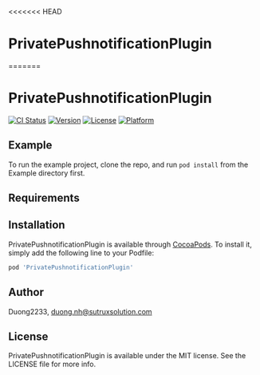 <<<<<<< HEAD
# PrivatePushnotificationPlugin
=======
# PrivatePushnotificationPlugin

[![CI Status](https://img.shields.io/travis/Duong2233/PrivatePushnotificationPlugin.svg?style=flat)](https://travis-ci.org/Duong2233/PrivatePushnotificationPlugin)
[![Version](https://img.shields.io/cocoapods/v/PrivatePushnotificationPlugin.svg?style=flat)](https://cocoapods.org/pods/PrivatePushnotificationPlugin)
[![License](https://img.shields.io/cocoapods/l/PrivatePushnotificationPlugin.svg?style=flat)](https://cocoapods.org/pods/PrivatePushnotificationPlugin)
[![Platform](https://img.shields.io/cocoapods/p/PrivatePushnotificationPlugin.svg?style=flat)](https://cocoapods.org/pods/PrivatePushnotificationPlugin)

## Example

To run the example project, clone the repo, and run `pod install` from the Example directory first.

## Requirements

## Installation

PrivatePushnotificationPlugin is available through [CocoaPods](https://cocoapods.org). To install
it, simply add the following line to your Podfile:

```ruby
pod 'PrivatePushnotificationPlugin'
```

## Author

Duong2233, duong.nh@sutruxsolution.com

## License

PrivatePushnotificationPlugin is available under the MIT license. See the LICENSE file for more info.
